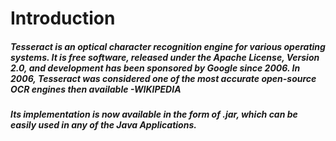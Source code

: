 # **Introduction**

##### Tesseract is an optical character recognition engine for various operating systems. It is free software, released under the Apache License, Version 2.0, and development has been sponsored by Google since 2006. In 2006, Tesseract was considered one of the most accurate open-source OCR engines then available -WIKIPEDIA

##### Its implementation is now available in the form of .jar, which can be easily used in any of the Java Applications.

